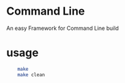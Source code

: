 # Command Line 
An easy Framework for Command Line build
# usage

```bash
    make 
    make clean
```